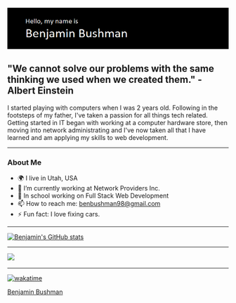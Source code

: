 <p align="center">
  <img src="./header.png"/>
</p>

## "We cannot solve our problems with the same thinking we used when we created them." - Albert Einstein

I started playing with computers when I was 2 years old. Following in the footsteps of my father, I've taken a passion for all things tech related. Getting started in IT began with working at a computer hardware store, then moving into network administrating and I've now taken all that I have learned and am applying my skills to web development.

----------------------------

### About Me
- 🌍 I live in Utah, USA
- 🔭 I’m currently working at Network Providers Inc.
- 💬 In school working on Full Stack Web Development
- 📫 How to reach me: benbushman98@gmail.com
- ⚡ Fun fact: I love fixing cars.

----------------------------

[![Benjamin's GitHub stats](https://github-readme-stats.vercel.app/api?username=benbushman98)](https://github.com/anuraghazra/github-readme-stats)

----------------------------

<a href="https://wakatime.com"><img src="https://wakatime.com/share/@d5bf7d44-40df-44fa-8584-1d216fc91153/0de66cd8-b286-4107-a998-3c4aa21cfbf7.png" /></a>

----------------------------

[![wakatime](https://wakatime.com/badge/user/d5bf7d44-40df-44fa-8584-1d216fc91153.svg)](https://wakatime.com/@d5bf7d44-40df-44fa-8584-1d216fc91153)

<div class="badge-base LI-profile-badge" data-locale="en_US" data-size="medium" data-theme="light" data-type="HORIZONTAL" data-vanity="benjamin-bushman" data-version="v1"><a class="badge-base__link LI-simple-link" href="https://www.linkedin.com/in/benjamin-bushman?trk=profile-badge">Benjamin Bushman</a></div>
              
